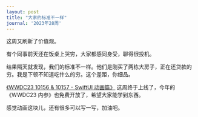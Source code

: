 ```yaml
---
layout: post
title: "大家的标准不一样"
journal: '2023年28周'
---
```


这周又刷新了价值观。

有个同事前天还在饭桌上哭穷，大家都感同身受，聊得很投机。

结果隔天就发现，我们的标准不一样。他们是刚买了两栋大房子，正在还贷款的穷。我是下顿不知道吃什么的穷。这个差距，你细品。

[《WWDC23 10156 & 10157 - SwiftUI 动画篇》](https://xiaozhuanlan.com/topic/3165078924) 这周终于上线了，今年的 《WWDC23 内参》也免费开放了，希望大家能学到东西。

感觉动画这块儿，还有很多可以写一写，加油吧。
